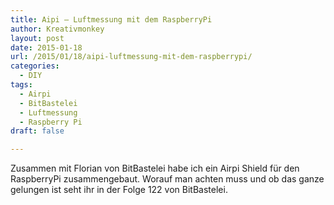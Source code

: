 ```yaml
---
title: Aipi – Luftmessung mit dem RaspberryPi
author: Kreativmonkey
layout: post
date: 2015-01-18
url: /2015/01/18/aipi-luftmessung-mit-dem-raspberrypi/
categories:
  - DIY
tags:
  - Airpi
  - BitBastelei
  - Luftmessung
  - Raspberry Pi
draft: false

---
```

Zusammen mit Florian von BitBastelei habe ich ein Airpi Shield für den RaspberryPi zusammengebaut. 
Worauf man achten muss und ob das ganze gelungen ist seht ihr in der Folge 122 von BitBastelei.
